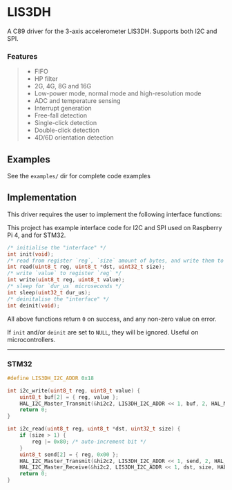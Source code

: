 # LIS3DH

A C89 driver for the 3-axis accelerometer LIS3DH. Supports both I2C and SPI. 

### Features
> - FIFO 
> - HP filter
> - 2G, 4G, 8G and 16G
> - Low-power mode, normal mode and high-resolution mode
> - ADC and temperature sensing
> - Interrupt generation
> - Free-fall detection
> - Single-click detection
> - Double-click detection
> - 4D/6D orientation detection


## Examples
See the `examples/` dir for complete code examples

## Implementation
This driver requires the user to implement the following interface functions:

This project has example interface code for I2C and SPI used on Raspberry Pi 4, and for STM32.
```c
/* initialise the "interface" */
int init(void);
/* read from register `reg`, `size` amount of bytes, and write them to `dst` */
int read(uint8_t reg, uint8_t *dst, uint32_t size);
/* write `value` to register `reg` */
int write(uint8_t reg, uint8_t value);
/* sleep for `dur_us` microseconds */
int sleep(uint32_t dur_us);
/* deinitalise the "interface" */
int deinit(void);
```
All above functions return `0` on success, and any non-zero value on error.

If `init` and/or `deinit` are set to `NULL`, they will be ignored. Useful on microcontrollers.

---

### STM32
```c
#define LIS3DH_I2C_ADDR 0x18

int i2c_write(uint8_t reg, uint8_t value) {
    uint8_t buf[2] = { reg, value };
    HAL_I2C_Master_Transmit(&hi2c2, LIS3DH_I2C_ADDR << 1, buf, 2, HAL_MAX_DELAY);
    return 0;
}

int i2c_read(uint8_t reg, uint8_t *dst, uint32_t size) {
    if (size > 1) {
        reg |= 0x80; /* auto-increment bit */
    }
    uint8_t send[2] = { reg, 0x00 };
    HAL_I2C_Master_Transmit(&hi2c2, LIS3DH_I2C_ADDR << 1, send, 2, HAL_MAX_DELAY);
    HAL_I2C_Master_Receive(&hi2c2, LIS3DH_I2C_ADDR << 1, dst, size, HAL_MAX_DELAY);
    return 0;
}
```


